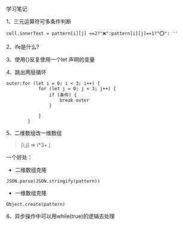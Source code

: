 学习笔记

1、三元运算符可多条件判断
```$xslt
cell.innerText = pattern[i][j] ==2?"❌":pattern[i][j]==1?"⭕️": ''
```
2、ife是什么?

3、使用{}反复使用一个let 声明的变量

4、跳出两层循环
```$xslt
outer:for (let i = 0; i < 3; i++) {
            for (let j = 0; j < 3; j++) {
                if (条件) {
                    break outer
                }

            }
        }
```

5、二维数组改一维数组
> [i,j] => i*3+ j

一个好处：
* 二维数组克隆
```$xslt
JSON.parse(JSON.stringify(pattern))
```
* 一维数组克隆
```$xslt
Object.create(pattern)
```

6、异步操作中可以用while(true)的逻辑去处理
